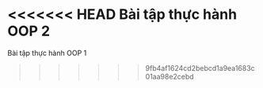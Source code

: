 <<<<<<< HEAD
Bài tập thực hành OOP 2
=======
Bài tập thực hành OOP 1
>>>>>>> 9fb4af1624cd2bebcd1a9ea1683c01aa98e2cebd
